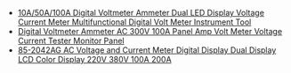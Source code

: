 - [10A/50A/100A Digital Voltmeter Ammeter Dual LED Display Voltage Current Meter Multifunctional Digital Volt Meter Instrument Tool](https://www.aliexpress.us/item/3256809532133387.html)
- [Digital Voltmeter Ammeter AC 300V 100A Panel Amp Volt Meter Voltage Current Tester Monitor Panel](https://www.aliexpress.us/item/3256809129242827.html)
- [85-2042AG AC Voltage and Current Meter Digital Display Dual Display LCD Color Display 220V 380V 100A 200A](https://www.aliexpress.us/item/3256808828031458.html)
